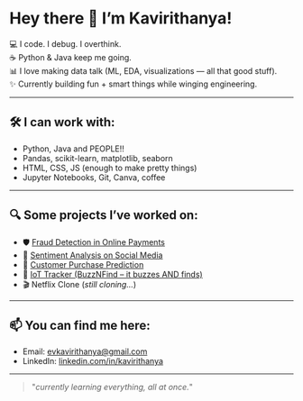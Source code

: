 # Hey there 👋 I’m Kavirithanya!

💻 I code. I debug. I overthink.  
☕ Python & Java keep me going.  
📊 I love making data talk (ML, EDA, visualizations — all that good stuff).  
✨ Currently building fun + smart things while winging engineering.

---

## 🛠️ I can work with:
- Python, Java and PEOPLE!!
- Pandas, scikit-learn, matplotlib, seaborn
- HTML, CSS, JS (enough to make pretty things)
- Jupyter Notebooks, Git, Canva, coffee

---

## 🔍 Some projects I’ve worked on:

- 🛡️ [Fraud Detection in Online Payments](https://github.com/Kav1r1thanya/Fraud-Detection-in-Online-Payments)  
- 💬 [Sentiment Analysis on Social Media](https://github.com/Kav1r1thanya/Sentiment-Analysis-on-Social-Media-Data-)  
- 🛒 [Customer Purchase Prediction](https://github.com/Kav1r1thanya/Customer-Purchase-Prediction)  
- 📡 [IoT Tracker (BuzzNFind – it buzzes AND finds)](https://github.com/Kav1r1thanya/BuzzNFind)
- 🎬 Netflix Clone (*still cloning...*)

---

## 📫 You can find me here:
- Email: [evkavirithanya@gmail.com](mailto:evkavirithanya@gmail.com)
- LinkedIn: [linkedin.com/in/kavirithanya](https://www.linkedin.com/in/kavirithanya) 

---

> "_currently learning everything, all at once._"  

<!--
**Kav1r1thanya/Kav1r1thanya** is a ✨ _special_ ✨ repository because its `README.md` (this file) appears on your GitHub profile.

Here are some ideas to get you started:

- 🔭 I’m currently working on ...
- 🌱 I’m currently learning ...
- 👯 I’m looking to collaborate on ...
- 🤔 I’m looking for help with ...
- 💬 Ask me about ...
- 📫 How to reach me: ...
- 😄 Pronouns: ...
- ⚡ Fun fact: ...
-->
